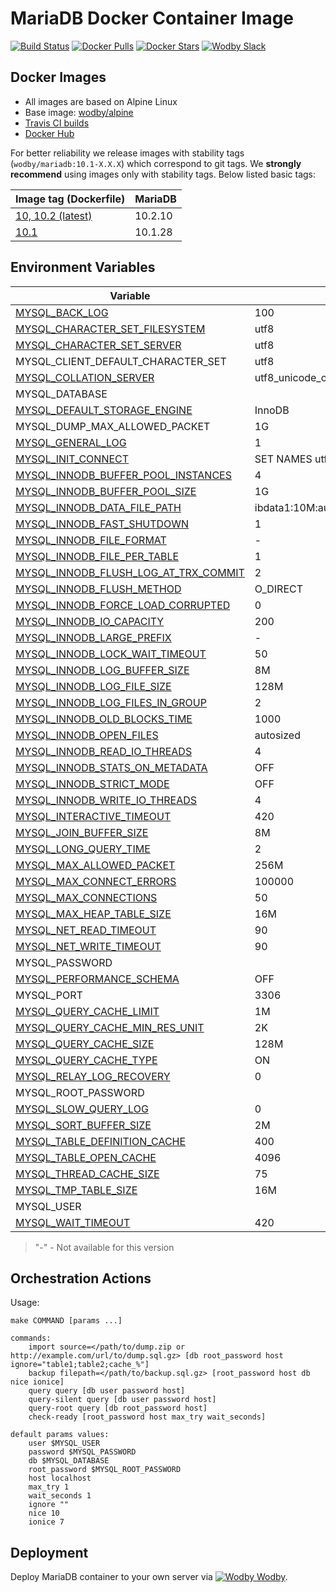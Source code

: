 # MariaDB Docker Container Image

[![Build Status](https://travis-ci.org/wodby/mariadb.svg?branch=master)](https://travis-ci.org/wodby/mariadb)
[![Docker Pulls](https://img.shields.io/docker/pulls/wodby/mariadb.svg)](https://hub.docker.com/r/wodby/mariadb)
[![Docker Stars](https://img.shields.io/docker/stars/wodby/mariadb.svg)](https://hub.docker.com/r/wodby/mariadb)
[![Wodby Slack](http://slack.wodby.com/badge.svg)](http://slack.wodby.com)

## Docker Images

* All images are based on Alpine Linux
* Base image: [wodby/alpine](https://github.com/wodby/alpine)
* [Travis CI builds](https://travis-ci.org/wodby/mariadb) 
* [Docker Hub](https://hub.docker.com/r/wodby/mariadb)

For better reliability we release images with stability tags (`wodby/mariadb:10.1-X.X.X`) which correspond to git tags. We **strongly recommend** using images only with stability tags. Below listed basic tags:

| Image tag (Dockerfile)                                                       | MariaDB  |
| ---------------------------------------------------------------------------- | -------- |
| [10, 10.2 (latest)](https://github.com/wodby/mariadb/tree/master/Dockerfile) | 10.2.10  |
| [10.1](https://github.com/wodby/mariadb/tree/master/Dockerfile)              | 10.1.28  |

## Environment Variables

[MYSQL_BACK_LOG]: https://mariadb.com/kb/en/library/server-system-variables/#back_log
[MYSQL_CHARACTER_SET_FILESYSTEM]: https://mariadb.com/kb/en/library/server-system-variables/#character_set_filesystem 
[MYSQL_CHARACTER_SET_SERVER]: https://mariadb.com/kb/en/library/server-system-variables/#character_set_server 
[MYSQL_COLLATION_SERVER]: https://mariadb.com/kb/en/library/server-system-variables/#collation_server
[MYSQL_DEFAULT_STORAGE_ENGINE]: https://mariadb.com/kb/en/library/server-system-variables/#default_storage_engine
[MYSQL_GENERAL_LOG]: https://mariadb.com/kb/en/library/server-system-variables/#general_log
[MYSQL_INIT_CONNECT]: https://mariadb.com/kb/en/library/server-system-variables/#init_connect
[MYSQL_INNODB_BUFFER_POOL_INSTANCES]: https://mariadb.com/kb/en/library/xtradbinnodb-server-system-variables/#innodb_buffer_pool_instances
[MYSQL_INNODB_BUFFER_POOL_SIZE]: https://mariadb.com/kb/en/library/xtradbinnodb-server-system-variables/#innodb_buffer_pool_size
[MYSQL_INNODB_DATA_FILE_PATH]: https://mariadb.com/kb/en/library/xtradbinnodb-server-system-variables/#innodb_data_file_path
[MYSQL_INNODB_FAST_SHUTDOWN]: https://mariadb.com/kb/en/library/xtradbinnodb-server-system-variables/#innodb_fast_shutdown
[MYSQL_INNODB_FILE_FORMAT]: https://mariadb.com/kb/en/library/xtradbinnodb-server-system-variables/#innodb_file_format
[MYSQL_INNODB_FILE_PER_TABLE]: https://mariadb.com/kb/en/library/xtradbinnodb-server-system-variables/#innodb_file_per_table
[MYSQL_INNODB_FLUSH_LOG_AT_TRX_COMMIT]: https://mariadb.com/kb/en/library/xtradbinnodb-server-system-variables/#innodb_flush_log_at_trx_commit
[MYSQL_INNODB_FLUSH_METHOD]: https://mariadb.com/kb/en/library/xtradbinnodb-server-system-variables/#innodb_flush_method
[MYSQL_INNODB_FORCE_LOAD_CORRUPTED]: https://mariadb.com/kb/en/library/xtradbinnodb-server-system-variables/#innodb_force_load_corrupted
[MYSQL_INNODB_IO_CAPACITY]: https://mariadb.com/kb/en/library/xtradbinnodb-server-system-variables/#innodb_io_capacity
[MYSQL_INNODB_LARGE_PREFIX]: https://mariadb.com/kb/en/library/xtradbinnodb-server-system-variables/#innodb_large_prefix
[MYSQL_INNODB_LOCK_WAIT_TIMEOUT]: https://mariadb.com/kb/en/library/xtradbinnodb-server-system-variables/#innodb_lock_wait_timeout
[MYSQL_INNODB_LOG_BUFFER_SIZE]: https://mariadb.com/kb/en/library/xtradbinnodb-server-system-variables/#innodb_log_buffer_size
[MYSQL_INNODB_LOG_FILE_SIZE]: https://mariadb.com/kb/en/library/xtradbinnodb-server-system-variables/#innodb_log_file_size
[MYSQL_INNODB_LOG_FILES_IN_GROUP]: https://mariadb.com/kb/en/library/xtradbinnodb-server-system-variables/#innodb_log_files_in_group
[MYSQL_INNODB_OLD_BLOCKS_TIME]: https://mariadb.com/kb/en/library/xtradbinnodb-server-system-variables/#innodb_old_blocks_time
[MYSQL_INNODB_OPEN_FILES]: https://mariadb.com/kb/en/library/xtradbinnodb-server-system-variables/#innodb_open_files
[MYSQL_INNODB_READ_IO_THREADS]: https://mariadb.com/kb/en/library/xtradbinnodb-server-system-variables/#innodb_read_io_threads
[MYSQL_INNODB_STATS_ON_METADATA]: https://mariadb.com/kb/en/library/xtradbinnodb-server-system-variables/#innodb_stats_on_metadata
[MYSQL_INNODB_STRICT_MODE]: https://mariadb.com/kb/en/library/xtradbinnodb-server-system-variables/#innodb_strict_mode
[MYSQL_INNODB_WRITE_IO_THREADS]: https://mariadb.com/kb/en/library/xtradbinnodb-server-system-variables/#innodb_write_io_threads
[MYSQL_INTERACTIVE_TIMEOUT]: https://mariadb.com/kb/en/library/server-system-variables/#interactive_timeout
[MYSQL_JOIN_BUFFER_SIZE]: https://mariadb.com/kb/en/library/server-system-variables/#join_buffer_size
[MYSQL_LONG_QUERY_TIME]: https://mariadb.com/kb/en/library/server-system-variables/#long_query_time
[MYSQL_MAX_ALLOWED_PACKET]: https://mariadb.com/kb/en/library/server-system-variables/#max_allowed_packet
[MYSQL_MAX_CONNECT_ERRORS]: https://mariadb.com/kb/en/library/server-system-variables/#max_connect_errors
[MYSQL_MAX_CONNECTIONS]: https://mariadb.com/kb/en/library/server-system-variables/#max_connections
[MYSQL_MAX_HEAP_TABLE_SIZE]: https://mariadb.com/kb/en/library/server-system-variables/#max_heap_table_size
[MYSQL_NET_READ_TIMEOUT]: https://mariadb.com/kb/en/library/server-system-variables/#net_read_timeout
[MYSQL_NET_WRITE_TIMEOUT]: https://mariadb.com/kb/en/library/server-system-variables/#net_write_timeout
[MYSQL_PERFORMANCE_SCHEMA]: https://mariadb.com/kb/en/library/performance-schema-system-variables/#performance_schema
[MYSQL_QUERY_CACHE_LIMIT]: https://mariadb.com/kb/en/library/server-system-variables/#query_cache_limit
[MYSQL_QUERY_CACHE_MIN_RES_UNIT]: https://mariadb.com/kb/en/library/server-system-variables/#query_cache_min_res_unit
[MYSQL_QUERY_CACHE_SIZE]: https://mariadb.com/kb/en/library/server-system-variables/#query_cache_size
[MYSQL_QUERY_CACHE_TYPE]: https://mariadb.com/kb/en/library/server-system-variables/#query_cache_type
[MYSQL_RELAY_LOG_RECOVERY]: https://mariadb.com/kb/en/library/replication-and-binary-log-server-system-variables/#relay_log_recovery
[MYSQL_SLOW_QUERY_LOG]: https://mariadb.com/kb/en/library/server-system-variables/#slow_query_log
[MYSQL_SORT_BUFFER_SIZE]: https://mariadb.com/kb/en/library/server-system-variables/#sort_buffer_size
[MYSQL_TABLE_DEFINITION_CACHE]: https://mariadb.com/kb/en/library/server-system-variables/#table_definition_cache
[MYSQL_TABLE_OPEN_CACHE]: https://mariadb.com/kb/en/library/server-system-variables/#table_open_cache
[MYSQL_THREAD_CACHE_SIZE]: https://mariadb.com/kb/en/library/server-system-variables/#thread_cache_size
[MYSQL_TMP_TABLE_SIZE]: https://mariadb.com/kb/en/library/server-system-variables/#tmp_table_size
[MYSQL_WAIT_TIMEOUT]: https://mariadb.com/kb/en/library/server-system-variables/#wait_timeout

| Variable                               | 10.2                           | 10.1                           |
| -------------------------------------- | ------------------------------ | ------------------------------ |
| [MYSQL_BACK_LOG]                       | 100                            | 100                            |
| [MYSQL_CHARACTER_SET_FILESYSTEM]       | utf8                           | utf8                           |
| [MYSQL_CHARACTER_SET_SERVER]           | utf8                           | utf8                           |
| MYSQL_CLIENT_DEFAULT_CHARACTER_SET     | utf8                           | utf8                           |
| [MYSQL_COLLATION_SERVER]               | utf8_unicode_ci                | utf8_unicode_ci                |
| MYSQL_DATABASE                         |                                |                                |
| [MYSQL_DEFAULT_STORAGE_ENGINE]         | InnoDB                         | InnoDB                         |
| MYSQL_DUMP_MAX_ALLOWED_PACKET          | 1G                             | 1G                             |
| [MYSQL_GENERAL_LOG]                    | 1                              | 1                              |
| [MYSQL_INIT_CONNECT]                   | SET NAMES utf8                 | SET NAMES utf8                 |
| [MYSQL_INNODB_BUFFER_POOL_INSTANCES]   | 4                              | 4                              |
| [MYSQL_INNODB_BUFFER_POOL_SIZE]        | 1G                             | 1G                             |
| [MYSQL_INNODB_DATA_FILE_PATH]          | ibdata1:10M:autoextend:max:10G | ibdata1:10M:autoextend:max:10G |
| [MYSQL_INNODB_FAST_SHUTDOWN]           | 1                              | 1                              |
| [MYSQL_INNODB_FILE_FORMAT]             | -                              | barracuda                      |
| [MYSQL_INNODB_FILE_PER_TABLE]          | 1                              | 1                              |
| [MYSQL_INNODB_FLUSH_LOG_AT_TRX_COMMIT] | 2                              | 2                              |
| [MYSQL_INNODB_FLUSH_METHOD]            | O_DIRECT                       | O_DIRECT                       |
| [MYSQL_INNODB_FORCE_LOAD_CORRUPTED]    | 0                              | 0                              |
| [MYSQL_INNODB_IO_CAPACITY]             | 200                            | 200                            |
| [MYSQL_INNODB_LARGE_PREFIX]            | -                              | true                           |
| [MYSQL_INNODB_LOCK_WAIT_TIMEOUT]       | 50                             | 50                             |
| [MYSQL_INNODB_LOG_BUFFER_SIZE]         | 8M                             | 8M                             |
| [MYSQL_INNODB_LOG_FILE_SIZE]           | 128M                           | 128M                           |
| [MYSQL_INNODB_LOG_FILES_IN_GROUP]      | 2                              | 2                              |
| [MYSQL_INNODB_OLD_BLOCKS_TIME]         | 1000                           | 1000                           |
| [MYSQL_INNODB_OPEN_FILES]              | autosized                      | autosized                      |
| [MYSQL_INNODB_READ_IO_THREADS]         | 4                              | 4                              |
| [MYSQL_INNODB_STATS_ON_METADATA]       | OFF                            | OFF                            |
| [MYSQL_INNODB_STRICT_MODE]             | OFF                            | OFF                            |
| [MYSQL_INNODB_WRITE_IO_THREADS]        | 4                              | 4                              |
| [MYSQL_INTERACTIVE_TIMEOUT]            | 420                            | 420                            |
| [MYSQL_JOIN_BUFFER_SIZE]               | 8M                             | 8M                             |
| [MYSQL_LONG_QUERY_TIME]                | 2                              | 2                              |
| [MYSQL_MAX_ALLOWED_PACKET]             | 256M                           | 256M                           |
| [MYSQL_MAX_CONNECT_ERRORS]             | 100000                         | 100000                         |
| [MYSQL_MAX_CONNECTIONS]                | 50                             | 50                             |
| [MYSQL_MAX_HEAP_TABLE_SIZE]            | 16M                            | 16M                            |
| [MYSQL_NET_READ_TIMEOUT]               | 90                             | 90                             |
| [MYSQL_NET_WRITE_TIMEOUT]              | 90                             | 90                             |
| MYSQL_PASSWORD                         |                                |                                |
| [MYSQL_PERFORMANCE_SCHEMA]             | OFF                            | OFF                            |
| MYSQL_PORT                             | 3306                           | 3306                           |
| [MYSQL_QUERY_CACHE_LIMIT]              | 1M                             | 1M                             |
| [MYSQL_QUERY_CACHE_MIN_RES_UNIT]       | 2K                             | 2K                             |
| [MYSQL_QUERY_CACHE_SIZE]               | 128M                           | 128M                           |
| [MYSQL_QUERY_CACHE_TYPE]               | ON                             | ON                             |
| [MYSQL_RELAY_LOG_RECOVERY]             | 0                              | 0                              |
| MYSQL_ROOT_PASSWORD                    |                                |                                |
| [MYSQL_SLOW_QUERY_LOG]                 | 0                              | 0                              |
| [MYSQL_SORT_BUFFER_SIZE]               | 2M                             | 2M                             |
| [MYSQL_TABLE_DEFINITION_CACHE]         | 400                            | 400                            |
| [MYSQL_TABLE_OPEN_CACHE]               | 4096                           | 4096                           |
| [MYSQL_THREAD_CACHE_SIZE]              | 75                             | 75                             |
| [MYSQL_TMP_TABLE_SIZE]                 | 16M                            | 16M                            |
| MYSQL_USER                             |                                |                                |
| [MYSQL_WAIT_TIMEOUT]                   | 420                            | 420                            |

> "-" - Not available for this version

## Orchestration Actions

Usage:
```
make COMMAND [params ...]
 
commands:
    import source=</path/to/dump.zip or http://example.com/url/to/dump.sql.gz> [db root_password host ignore="table1;table2;cache_%"] 
    backup filepath=</path/to/backup.sql.gz> [root_password host db nice ionice] 
    query query [db user password host] 
    query-silent query [db user password host] 
    query-root query [db root_password host]
    check-ready [root_password host max_try wait_seconds]  
    
default params values:
    user $MYSQL_USER
    password $MYSQL_PASSWORD
    db $MYSQL_DATABASE
    root_password $MYSQL_ROOT_PASSWORD
    host localhost
    max_try 1
    wait_seconds 1
    ignore ""
    nice 10
    ionice 7
```

## Deployment

Deploy MariaDB container to your own server via [![Wodby](https://www.google.com/s2/favicons?domain=wodby.com) Wodby](https://wodby.com).
